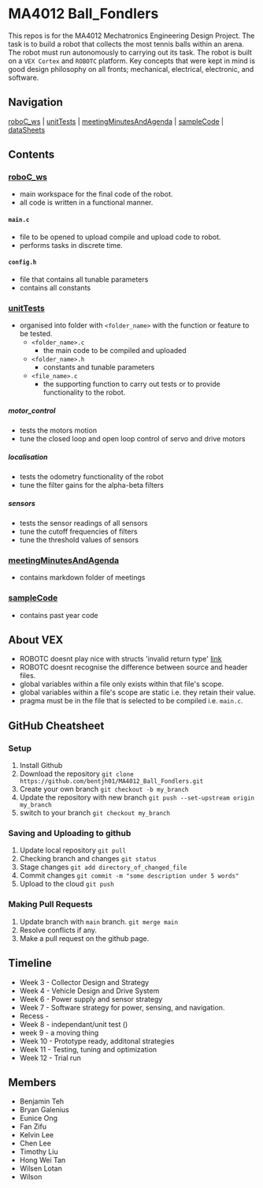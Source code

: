 # MA4012 Ball_Fondlers

This repos is for the MA4012 Mechatronics Engineering Design Project. The task is to build a robot that collects the most tennis balls within an arena. The robot must run autonomously to carrying out its task. The robot is built on a `VEX Cortex` and `ROBOTC` platform. Key concepts that were kept in mind is good design philosophy on all fronts; mechanical, electrical, electronic, and software.

## Navigation

[roboC_ws](./roboC_ws/) | [unitTests](./unit_tests/) | [meetingMinutesAndAgenda](./meetingMinutesAndAgenda/) | [sampleCode](./sample_code/) | [dataSheets](./dataSheets/)

## Contents

### [roboC_ws](./roboC_ws/)

- main workspace for the final code of the robot.
- all code is written in a functional manner.

#### `main.c`

- file to be opened to upload compile and upload code to robot.
- performs tasks in discrete time.

#### `config.h`

- file that contains all tunable parameters
- contains all constants

### [unitTests](./unit_tests/)

- organised into folder with `<folder_name>` with the function or feature to be tested.
  - `<folder_name>.c`
    - the main code to be compiled and uploaded
  - `<folder_name>.h`
    - constants and tunable parameters
  - `<file_name>.c`
    - the supporting function to carry out tests or to provide functionality to the robot.

##### motor_control

- tests the motors motion
- tune the closed loop and open loop control of servo and drive motors

##### localisation

- tests the odometry functionality of the robot
- tune the filter gains for the alpha-beta filters

##### sensors

- tests the sensor readings of all sensors
- tune the cutoff frequencies of filters
- tune the threshold values of sensors

### [meetingMinutesAndAgenda](./meetingMinutesAndAgenda/)

- contains markdown folder of meetings

### [sampleCode](./sample_code/)

- contains past year code

## About VEX

- ROBOTC doesnt play nice with structs 'invalid return type' [link](https://www.vexforum.com/t/robotc-return-struct/36028)
- ROBOTC doesnt recognise the difference between source and header files.
- global variables within a file only exists within that file's scope.
- global variables within a file's scope are static i.e. they retain their value.
- pragma must be in the file that is selected to be compiled i.e. `main.c`.

## GitHub Cheatsheet

### Setup

1. Install Github
2. Download the repository `git clone https://github.com/bentjh01/MA4012_Ball_Fondlers.git`
3. Create your own branch `git checkout -b my_branch`
4. Update the repository with new branch `git push --set-upstream origin my_branch`
5. switch to your branch `git checkout my_branch`

### Saving and Uploading to github

1. Update local repository `git pull`
2. Checking branch and changes `git status`
3. Stage changes `git add directory_of_changed_file`
4. Commit changes `git commit -m "some description under 5 words"`
5. Upload to the cloud `git push`

### Making Pull Requests

1. Update branch with `main` branch. `git merge main`
2. Resolve conflicts if any.
3. Make a pull request on the github page.

## Timeline

- Week 3 - Collector Design and Strategy
- Week 4 - Vehicle Design and Drive System
- Week 6 - Power supply and sensor strategy
- Week 7 - Software strategy for power, sensing, and navigation.
- Recess -
- Week 8 - independant/unit test ()
- week 9 - a moving thing
- Week 10 - Prototype ready, additonal strategies
- Week 11 - Testing, tuning and optimization
- Week 12 - Trial run

## Members

- Benjamin Teh
- Bryan Galenius
- Eunice Ong
- Fan Zifu
- Kelvin Lee
- Chen Lee
- Timothy Liu
- Hong Wei Tan
- Wilsen Lotan
- Wilson
